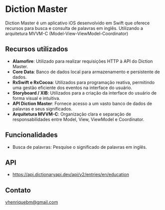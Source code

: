 # Diction Master

Diction Master é um aplicativo iOS desenvolvido em Swift que oferece recursos para busca e consulta de palavras em inglês. Utilizando a arquitetura MVVM-C (Model-View-ViewModel-Coordinator)


## Recursos utilizados

- **Alamofire**: Utilizado para realizar requisições HTTP à API do Diction Master.
- **Core Data**: Banco de dados local para armazenamento e persistente de dados.
- **RxSwift e RxCocoa**: Utilizados para programação reativa, permitindo uma gestão eficiente dos eventos na interface do usuário.
- **Storyboard / XIB**: Utilizados para a criação da interface do usuário de forma visual e intuitiva.
- **API Diction Master**: Fornece acesso a um vasto banco de dados de palavras e seus significados.
- **Arquitetura MVVM-C**: Organização clara e separação de responsabilidades entre Model, View, ViewModel e Coordinator.

## Funcionalidades

- Busca de palavras: Pesquise o significado de palavras em inglês.
  
## API

- https://api.dictionaryapi.dev/api/v2/entries/en/education

## Contato
vhenriquebm@gmail.com



